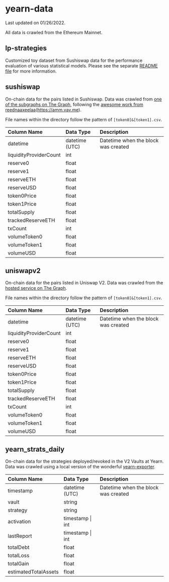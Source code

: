 # yearn-data

Last updated on 01/26/2022.

All data is crawled from the Ethereum Mainnet.


## lp-strategies

Customized toy dataset from Sushiswap data for the performance evaluation of various statistical models. Please see the separate [README file](lp-strategies/) for more information.


## sushiswap

On-chain data for the pairs listed in Sushiswap.
Data was crawled from [one of the subgraphs on The Graph](https://thegraph.com/hosted-service/subgraph/zippoxer/sushiswap-subgraph-fork), following the [awesome work from reednaaxeelaa](https://github.com/reednaaxeelaa/AMMroi)(https://amm.vav.me).

File names within the directory follow the pattern of `[token0]&[token1].csv`.

Column Name | Data Type | Description
:--|:--|:--
datetime | datetime (UTC) | Datetime when the block was created
liquidityProviderCount | int
reserve0 | float
reserve1 | float
reserveETH | float
reserveUSD | float
token0Price | float
token1Price | float
totalSupply | float
trackedReserveETH | float
txCount | int
volumeToken0 | float
volumeToken1 | float
volumeUSD | float


## uniswapv2

On-chain data for the pairs listed in Uniswap V2.
Data was crawled from the [hosted service on The Graph](https://thegraph.com/hosted-service/subgraph/uniswap/uniswap-v2).

File names within the directory follow the pattern of `[token0]&[token1].csv`.

Column Name | Data Type | Description
:--|:--|:--
datetime | datetime (UTC) | Datetime when the block was created
liquidityProviderCount | int
reserve0 | float
reserve1 | float
reserveETH | float
reserveUSD | float
token0Price | float
token1Price | float
totalSupply | float
trackedReserveETH | float
txCount | int
volumeToken0 | float
volumeToken1 | float
volumeUSD | float


## yearn_strats_daily

On-chain data for the strategies deployed/revoked in the V2 Vaults at Yearn.
Data was crawled using a local version of the wonderful [yearn-exporter](https://github.com/yearn/yearn-exporter).

Column Name | Data Type | Description
:--|:--|:--
timestamp | datetime (UTC) | Datetime when the block was created
vault | string
strategy | string
activation | timestamp \| int
lastReport | timestamp \| int
totalDebt | float
totalLoss | float
totalGain | float
estimatedTotalAssets | float
